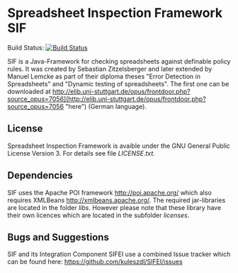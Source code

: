 Spreadsheet Inspection Framework SIF
=================
Build Status: [![Build Status](https://travis-ci.org/kuleszdl/Spreadsheet-Inspection-Framework.svg?branch=master)](https://travis-ci.org/kuleszdl/Spreadsheet-Inspection-Framework)

SIF is a Java-Framework for checking spreadsheets against definable policy rules.
It was created by Sebastian Zitzelsberger and later extended by Manuel Lemcke as part of their diploma theses "Error Detection in Spreadsheets" and "Dynamic testing of spreadsheets". The first one can be downloaded at http://elib.uni-stuttgart.de/opus/frontdoor.php?source_opus=7056](http://elib.uni-stuttgart.de/opus/frontdoor.php?source_opus=7056 "here") (German language).



License
---------------------------
Spreadsheet Inspection Framework is avaible under the GNU General Public License Version 3.
For details see file *LICENSE.txt.*

Dependencies
---------------------------
SIF uses the Apache POI framework http://poi.apache.org/  which also requires XMLBeans http://xmlbeans.apache.org/.
The required jar-libraries are located in the folder *libs*. However please note that these library have their own licences which are located in the subfolder *licenses*.


Bugs and Suggestions
---------------------------
SIF and its Integration Component SIFEI use a combined Issue tracker which can be found here: https://github.com/kuleszdl/SIFEI/issues
